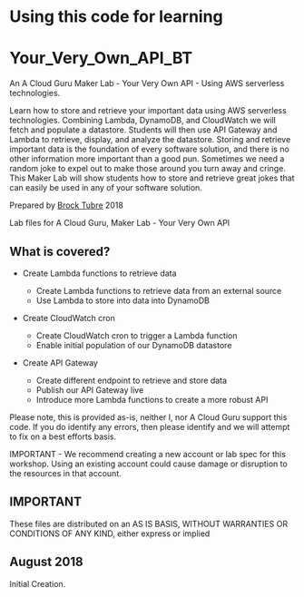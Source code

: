 # Using this code for learning 
# Your_Very_Own_API_BT

An A Cloud Guru Maker Lab - 
Your Very Own API - Using AWS serverless technologies.

Learn how to store and retrieve your important data using AWS serverless technologies. Combining Lambda, DynamoDB, and CloudWatch we will fetch and populate a datastore. Students will then use API Gateway and Lambda to retrieve, display, and analyze the datastore. Storing and retrieve important data is the foundation of every software solution, and there is no other information more important than a good pun. Sometimes we need a random joke to expel out to make those around you turn away and cringe. This Maker Lab will show students how to store and retrieve great jokes that can easily be used in any of your software solution. 

Prepared by [Brock Tubre](http://brocktubre.com) 2018

Lab files for A Cloud Guru, Maker Lab - Your Very Own API

## What is covered?
- Create Lambda functions to retrieve data
  - Create Lambda functions to retrieve data from an external source
  - Use Lambda to store into data into DynamoDB

- Create CloudWatch cron
  - Create CloudWatch cron to trigger a Lambda function
  - Enable initial population of our DynamoDB datastore

- Create API Gateway
  - Create different endpoint to retrieve and store data
  - Publish our API Gateway live
  - Introduce more Lambda functions to create a more robust API

Please note, this is provided as-is, neither I, nor A Cloud Guru support this code. If you do identify any errors, then please identify and we will attempt to fix on a best efforts basis.

IMPORTANT - We recommend creating a new account or lab spec for this workshop. Using an existing account could cause damage or disruption to the resources in that account.

## IMPORTANT
These files are distributed on an AS IS BASIS, WITHOUT WARRANTIES OR CONDITIONS OF ANY KIND, either express or implied

## August 2018
Initial Creation.

